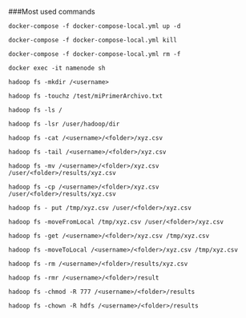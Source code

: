 ###Most used commands
```
docker-compose -f docker-compose-local.yml up -d
```

```
docker-compose -f docker-compose-local.yml kill
```

```
docker-compose -f docker-compose-local.yml rm -f
```

```
docker exec -it namenode sh
```

```
hadoop fs -mkdir /<username>
```

```
hadoop fs -touchz /test/miPrimerArchivo.txt
```

```
hadoop fs -ls /
```

```
hadoop fs -lsr /user/hadoop/dir
```

```
hadoop fs -cat /<username>/<folder>/xyz.csv
```

```
hadoop fs -tail /<username>/<folder>/xyz.csv
```

```
hadoop fs -mv /<username>/<folder>/xyz.csv /user/<folder>/results/xyz.csv
```

```
hadoop fs -cp /<username>/<folder>/xyz.csv /user/<folder>/results/xyz.csv
```

```
hadoop fs - put /tmp/xyz.csv /user/<folder>/xyz.csv
```

```
hadoop fs -moveFromLocal /tmp/xyz.csv /user/<folder>/xyz.csv
```

```
hadoop fs -get /<username>/<folder>/xyz.csv /tmp/xyz.csv
```

```
hadoop fs -moveToLocal /<username>/<folder>/xyz.csv /tmp/xyz.csv
```

```
hadoop fs -rm /<username>/<folder>/results/xyz.csv
```

```
hadoop fs -rmr /<username>/<folder>/result
```

```
hadoop fs -chmod -R 777 /<username>/<folder>/results
```

```
hadoop fs -chown -R hdfs /<username>/<folder>/results
```
